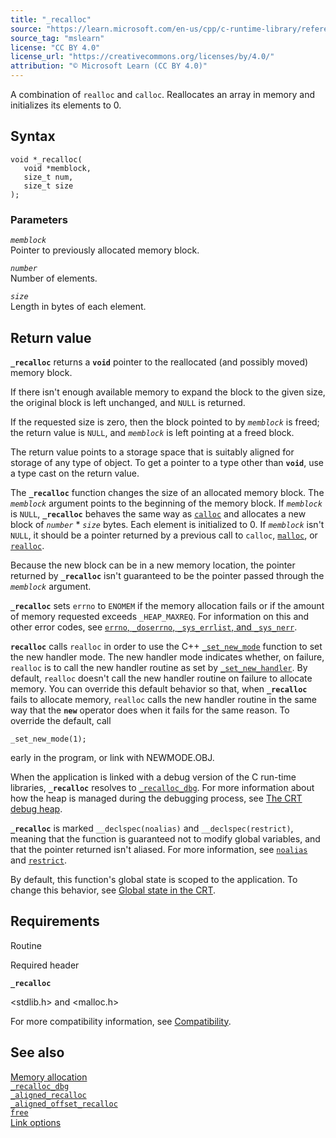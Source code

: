 ```yaml
---
title: "_recalloc"
source: "https://learn.microsoft.com/en-us/cpp/c-runtime-library/reference/recalloc?view=msvc-170"
source_tag: "mslearn"
license: "CC BY 4.0"
license_url: "https://creativecommons.org/licenses/by/4.0/"
attribution: "© Microsoft Learn (CC BY 4.0)"
---
```

A combination of `realloc` and `calloc`. Reallocates an array in memory and initializes its elements to 0.

## Syntax

```
void *_recalloc(
   void *memblock,
   size_t num,
   size_t size
);
```

### Parameters

_`memblock`_  
Pointer to previously allocated memory block.

_`number`_  
Number of elements.

_`size`_  
Length in bytes of each element.

## Return value

**`_recalloc`** returns a **`void`** pointer to the reallocated (and possibly moved) memory block.

If there isn't enough available memory to expand the block to the given size, the original block is left unchanged, and `NULL` is returned.

If the requested size is zero, then the block pointed to by _`memblock`_ is freed; the return value is `NULL`, and _`memblock`_ is left pointing at a freed block.

The return value points to a storage space that is suitably aligned for storage of any type of object. To get a pointer to a type other than **`void`**, use a type cast on the return value.

The **`_recalloc`** function changes the size of an allocated memory block. The _`memblock`_ argument points to the beginning of the memory block. If _`memblock`_ is `NULL`, **`_recalloc`** behaves the same way as [`calloc`](https://learn.microsoft.com/en-us/cpp/c-runtime-library/reference/calloc?view=msvc-170) and allocates a new block of _`number`_ \* _`size`_ bytes. Each element is initialized to 0. If _`memblock`_ isn't `NULL`, it should be a pointer returned by a previous call to `calloc`, [`malloc`](https://learn.microsoft.com/en-us/cpp/c-runtime-library/reference/malloc?view=msvc-170), or [`realloc`](https://learn.microsoft.com/en-us/cpp/c-runtime-library/reference/realloc?view=msvc-170).

Because the new block can be in a new memory location, the pointer returned by **`_recalloc`** isn't guaranteed to be the pointer passed through the _`memblock`_ argument.

**`_recalloc`** sets `errno` to `ENOMEM` if the memory allocation fails or if the amount of memory requested exceeds `_HEAP_MAXREQ`. For information on this and other error codes, see [`errno`, `_doserrno`, `_sys_errlist`, and `_sys_nerr`](https://learn.microsoft.com/en-us/cpp/c-runtime-library/errno-doserrno-sys-errlist-and-sys-nerr?view=msvc-170).

**`recalloc`** calls `realloc` in order to use the C++ [`_set_new_mode`](https://learn.microsoft.com/en-us/cpp/c-runtime-library/reference/set-new-mode?view=msvc-170) function to set the new handler mode. The new handler mode indicates whether, on failure, `realloc` is to call the new handler routine as set by [`_set_new_handler`](https://learn.microsoft.com/en-us/cpp/c-runtime-library/reference/set-new-handler?view=msvc-170). By default, `realloc` doesn't call the new handler routine on failure to allocate memory. You can override this default behavior so that, when **`_recalloc`** fails to allocate memory, `realloc` calls the new handler routine in the same way that the **`new`** operator does when it fails for the same reason. To override the default, call

```
_set_new_mode(1);
```

early in the program, or link with NEWMODE.OBJ.

When the application is linked with a debug version of the C run-time libraries, **`_recalloc`** resolves to [`_recalloc_dbg`](https://learn.microsoft.com/en-us/cpp/c-runtime-library/reference/recalloc-dbg?view=msvc-170). For more information about how the heap is managed during the debugging process, see [The CRT debug heap](https://learn.microsoft.com/en-us/cpp/c-runtime-library/crt-debug-heap-details?view=msvc-170).

**`_recalloc`** is marked `__declspec(noalias)` and `__declspec(restrict)`, meaning that the function is guaranteed not to modify global variables, and that the pointer returned isn't aliased. For more information, see [`noalias`](https://learn.microsoft.com/en-us/cpp/cpp/noalias?view=msvc-170) and [`restrict`](https://learn.microsoft.com/en-us/cpp/cpp/restrict?view=msvc-170).

By default, this function's global state is scoped to the application. To change this behavior, see [Global state in the CRT](https://learn.microsoft.com/en-us/cpp/c-runtime-library/global-state?view=msvc-170).

## Requirements

Routine

Required header

**`_recalloc`**

<stdlib.h> and <malloc.h>

For more compatibility information, see [Compatibility](https://learn.microsoft.com/en-us/cpp/c-runtime-library/compatibility?view=msvc-170).

## See also

[Memory allocation](https://learn.microsoft.com/en-us/cpp/c-runtime-library/memory-allocation?view=msvc-170)  
[`_recalloc_dbg`](https://learn.microsoft.com/en-us/cpp/c-runtime-library/reference/recalloc-dbg?view=msvc-170)  
[`_aligned_recalloc`](https://learn.microsoft.com/en-us/cpp/c-runtime-library/reference/aligned-recalloc?view=msvc-170)  
[`_aligned_offset_recalloc`](https://learn.microsoft.com/en-us/cpp/c-runtime-library/reference/aligned-offset-recalloc?view=msvc-170)  
[`free`](https://learn.microsoft.com/en-us/cpp/c-runtime-library/reference/free?view=msvc-170)  
[Link options](https://learn.microsoft.com/en-us/cpp/c-runtime-library/link-options?view=msvc-170)